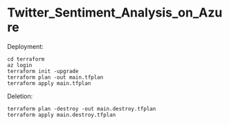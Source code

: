 # Twitter_Sentiment_Analysis_on_Azure

Deployment:

```commandline
cd terraform
az login
terraform init -upgrade
terraform plan -out main.tfplan
terraform apply main.tfplan
```

Deletion:
```commandline
terraform plan -destroy -out main.destroy.tfplan
terraform apply main.destroy.tfplan
```